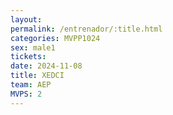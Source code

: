 ```yaml
---
layout: 
permalink: /entrenador/:title.html
categories: MVPP1024
sex: male1
tickets: 
date: 2024-11-08
title: XEDCI
team: AEP
MVPS: 2
---
```

